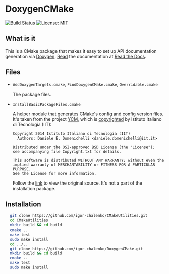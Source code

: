 # DoxygenCMake
[![Build Status](https://app.travis-ci.com/igor-chalenko/DoxygenCMake.svg?branch=master)](https://app.travis-ci.com/igor-chalenko/doxygencmake)
[![License: MIT](https://img.shields.io/badge/License-MIT-yellow.svg)](https://opensource.org/licenses/MIT)

What is it
----------

This is a CMake package that makes it easy to set up API documentation
generation via
[Doxygen](https://github.com/doxygen/doxygen).
[Read](https://doxygen-cmake.readthedocs.io/en/latest/index.html)
the documentation at [Read the Docs](https://readthedocs.io/).

Files
-----
* `AddDoxygenTargets.cmake`, `FindDoxygenCMake.cmake`,  `Overridable.cmake` 

  The package files.

* `InstallBasicPackageFiles.cmake`

  A helper module that generates CMake's config and config version files.
  It's taken from the project [YCM](https://github.com/robotology/ycm),
  which is
  [copyrighted](https://github.com/robotology/ycm/blob/master/Copyright.txt)
  by Istituto Italiano di Tecnologia (IIT):

    ```
    Copyright 2014 Istituto Italiano di Tecnologia (IIT)
      Authors: Daniele E. Domenichelli <daniele.domenichelli@iit.it>

    Distributed under the OSI-approved BSD License (the "License");
    see accompanying file Copyright.txt for details.

    This software is distributed WITHOUT ANY WARRANTY; without even the
    implied warranty of MERCHANTABILITY or FITNESS FOR A PARTICULAR PURPOSE.
    See the License for more information.
    ```

  Follow the
  [link](https://github.com/robotology/ycm/blob/master/modules/InstallBasicPackageFiles.cmake)
  to view the original source. It's not a part of the installation package.
     
Installation
------------

```bash
  git clone https://github.com/igor-chalenko/CMakeUtilities.git
  cd CMakeUtilities
  mkdir build && cd build
  cmake ..
  make test
  sudo make install
  cd ../..
  git clone https://github.com/igor-chalenko/DoxygenCMake.git
  mkdir build && cd build
  cmake ..
  make test
  sudo make install
```
